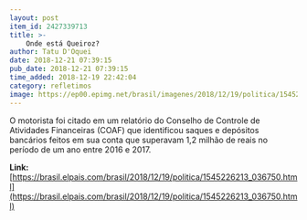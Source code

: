 ```yaml
---
layout: post
item_id: 2427339713
title: >-
    Onde está Queiroz?
author: Tatu D'Oquei
date: 2018-12-21 07:39:15
pub_date: 2018-12-21 07:39:15
time_added: 2018-12-19 22:42:04
category: refletimos
image: https://ep00.epimg.net/brasil/imagenes/2018/12/19/politica/1545226213_036750_1545245165_rrss_normal.jpg
---
```


O motorista foi citado em um relatório do Conselho de Controle de Atividades Financeiras (COAF) que identificou saques e depósitos bancários feitos em sua conta que superavam 1,2 milhão de reais no período de um ano entre 2016 e 2017.

**Link:** [https://brasil.elpais.com/brasil/2018/12/19/politica/1545226213_036750.html](https://brasil.elpais.com/brasil/2018/12/19/politica/1545226213_036750.html)

